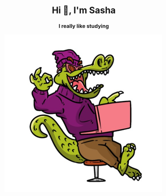 <h1 align="center">Hi 👋, I'm Sasha</h1>
<h3 align="center">I really like studying</h3>
<!-- <div align='center'> -->
<img align="center" alt="Coding" width="500" src="pic.jpg">
<!-- </div> -->





